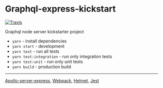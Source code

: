 # Graphql-express-kickstart

[![Travis][build-badge]][build]

Graphql node server kickstarter project

- `yarn` - install dependencies
- `yarn start` - development
- `yarn test` - run all tests
- `yarn test:integration` - run only integration tests
- `yarn test:unit` - run only unit tests
- `yarn build` - production build

----


[Apollo-server-express](https://www.npmjs.com/package/apollo-server-express), [Webpack](https://www.npmjs.com/package/webpack), [Helmet](https://www.npmjs.com/package/helmet), [Jest](https://www.npmjs.com/package/jest)

[build-badge]: https://img.shields.io/travis/claytonmarinho/graphql-express-kickstart/master.png?style=flat-square
[build]: https://travis-ci.org/claytonmarinho/graphql-express-kickstart
